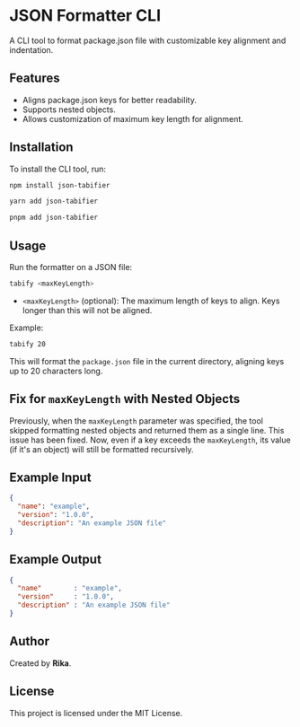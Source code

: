 # JSON Formatter CLI

A CLI tool to format package.json file with customizable key alignment and indentation.

## Features

- Aligns package.json keys for better readability.
- Supports nested objects.
- Allows customization of maximum key length for alignment.

## Installation

To install the CLI tool, run:

```bash
npm install json-tabifier
```

```bash
yarn add json-tabifier
```

```bash
pnpm add json-tabifier
```

## Usage

Run the formatter on a JSON file:

```bash
tabify <maxKeyLength>
```

- `<maxKeyLength>` (optional): The maximum length of keys to align. Keys longer than this will not be aligned.

Example:

```bash
tabify 20
```

This will format the `package.json` file in the current directory, aligning keys up to 20 characters long.

## Fix for `maxKeyLength` with Nested Objects

Previously, when the `maxKeyLength` parameter was specified, the tool skipped formatting nested objects and returned them as a single line. This issue has been fixed. Now, even if a key exceeds the `maxKeyLength`, its value (if it's an object) will still be formatted recursively.

## Example Input

```json
{
  "name": "example",
  "version": "1.0.0",
  "description": "An example JSON file"
}
```

## Example Output

```json
{
  "name"        : "example",
  "version"     : "1.0.0",
  "description" : "An example JSON file"
}
```

## Author

Created by **Rika**.

## License

This project is licensed under the MIT License.
